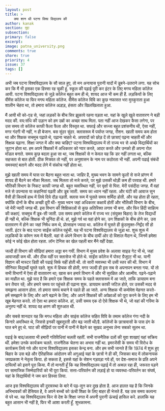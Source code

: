 ```yaml
---
layout: post
title: >
    क्या शान थी पटना विश्व विद्यालय की
author: kanak
section: मुद्दा
subsection:
primary: false
excerpt:
image: patna_university.png
comments: true
share: true
priority: 4
issue: 37
tags: []
---
```


अभी जब पटना विश्वविद्यालय के सौ साल हुए, तो मन अनायास पुरानी यादों में डूबने-उतराने लगा. यह सोच कर कि मैं भी इसका एक हिस्सा रह चुकी हूं. स्कूल की पढ़ाई पूरी कर इंटर के लिए मगघ महिला कॉलेज आयी. पटना विश्वविद्यालय से जुड़े कॉलेज बहुत कम ही थे, शायद आज भी कम ही हैं. लड़कियों के लिए वीमेंस कॉलेज या  फिर मगघ महिला कॉलेज. वीमेंस कॉलेज विवि का कुछ नफासत भरा मुस्कुराता हुआ शालीन चेहरा था, तो हमारा कॉलेज अल्हड़, हंसता और खिलखिलाता हुआ.

मैं आयी थी को-एड से, जहां लड़कों के बीच सिर झुकाये रहना पड़ता था. यहां के खुले खुले वातावरण ने बड़ी मदद की. वय:संधि की उड़ान को हम उम्रों का अच्छा साथ मिला. पता नहीं आज देखकर कैसा लगेगा, पर उस समय तो कॉलेज काफी फैला फैला और विस्तृत था. सफाई और सज्जा बहुत प्रशंसनीय थी, ऐसा नहीं, मगर गंदगी भी नहीं, न ही बेजान. बस सुंदर सुंदर. क्लासरूम में पर्याप्त जगह, रौशन. खाली समय कम होता था और शिक्षक सचमुच पढ़ाते थे, पढ़ाना चाहते थे. अपवादों को छोड़ दें तो छात्राएं पढ़ना चाहती थीं और शिक्षक पढ़ाना. शिक्षा जगत में और क्या चाहिए? पटना विश्वविद्यालय में तो राज्य भर से अच्छे विद्यार्थियों का जुटान होता था. हम अपने शिक्षकों में अधिकतर को प्यार करते, आदर करते और उनको ही अपना रोल मॉडल बनाते. समय कुछ बदला हुआ सा था, जब शिक्षकों से न केवल यह कि डर नहीं लगता था, बल्कि सहजता से बात होती. ठीक मित्रवत तो नहीं, पर अनुशासन के नाम पर कठोरता भी नहीं. अपनी पढाई संबंधी समस्याएं बताने और मदद लेने में संकोच नहीं होता था.

मुझे खाली समय में घास पर बैठना बहुत भाता था. जाहिर है, मुख्य भवन के सामने फूलों से सजे प्रांगण में शायद ही बैठने का मौका मिलता. जब मिलता तो मजे करते, पर मुझे उसकी थोड़ी कम ही परवाह थी. हमारे भौतिकी विभाग के निकट काफी जगह थी. बहुत व्यवस्थित नहीं, पर वृक्षों से घिरा. मेरी पसंदीदा जगह. मैं वहां मजे से उपन्यास या कहानियां पढ़ती और डूब जाती. समय का ध्यान नहीं रहता. और घंटी की आवाज सुन वैसी ही किताबें हाथ में लिये दिये दौड़ पड़ती. क्लास रूम में घुसते समय शर्मिंदा होती. और यह होता ही रहता, क्योंकि दोनों के बीच अच्छी दूरी थी- मुख्य भवन जहां अधिकतर कक्षायें होतीं और भौतिकी विभाग के बीच, जो मेरी प्यारी जगह थी. इस विभाग की शिक्षिकाओं से कुछ अतिरिक्त लगाव भी बना. और फिर हिंदी साहित्य की  कक्षाएं. सचमुच मैं डूब-सी जाती. उस समय हमारे कॉलेज में राज्य भर (संयुक्त बिहार) के तेज विद्यार्धी ही नही थे, बल्कि शिक्षक भी चुनिंदा ही थे. हां, मुझे गर्व था वहां होने का, उन शिक्षकों के बीच होने का, उस वातावरण में होने का जहां निषेध कम थे, प्रोत्साहन ज्यादा था. कॉलेज में घुसते ही कुंठामुक्त-निर्द्वंद सी हो जाती. इंटर के बाद पटना साईंस  कॉलेज पहुंची. यह भी पटना विश्वविद्यालय से जुड़ा था. शुरू शुरू  में लड़कियों के कॉमन रूम में बैठती. वहां से अपने विभाग के बीच दायीं ओर दो विशाल मैदान थे, जिनमें हमेशा कोई न कोई खेल होता रहता. लॉन टेनिस का खेल पहली बार मैंने वहीं देखा.

जल्दी ही विभाग की सीढियां हमारा अड्डा बन गयीं. विभाग में मुख्य प्रवेश के अलावा साइड गेट भी थे, जहां आवाजाही कम थी. और ठीक वहीं पर क्लासेज भी होते थे. साईंस कॉलेज में पोस्ट ग्रैजुएट भी था. यानी विज्ञान की मास्टर डिग्री की पढाई सिर्फ यहीं होती थी. तो सारी व्यवस्था भी उसी स्तर की थी. विभाग में सीनियर विद्यार्थी घूमते रहते. शुरू में हिचक सी होती, मगर जल्दी ही इस सब से अपनापन बनता गया. यों तो सभी विभागों में ऐसा ही वातावरण था; खास कर हमारे विभाग में और भी सुरक्षित और आत्मीय. पढ़ने-पढ़ाने का माहौल था. मुझे याद है कि हमारे एक शिक्षक समय के पहले क्लासरूम में आ जाते, ताकि डायग्राम बना कर तैयार रहें; और हमारे समय पर पहुंचते ही पढ़ाना शुरू. डायग्राम काफी जटिल होते, पर उसकी मदद से समझना आसान होता. तो हमारा समय बचाने वे पहले ही आ जाते. अन्य शिक्षक भी कमोवेश मेहनत करते-हमें समझाने के लिए और आगे बढ़ाने के लिए. और अपने शिक्षकों की अपेक्षाओं को पूरा करने के लिए हम भी खूब मेहनत करते. तो ऐसा था हमारा कॉलेज. हां, उसी समय एक दो ऐसे शिक्षक भी थे, जो वहां की गरिमा के अनुरुप नहीं थे. शायद वह क्षरण की शुरुआत थी.

और सबसे शानदार यह कि मगध महिला और साइंस कॉलेज सहित विवि के तमाम कॉलेज गंगा नदी के किनारे अवस्थित थे, जिससे इनकी खूबसूरती और बढ़ जाती थी/है. कॉलेजों के छात्रावासों के पास ढंग के घात बने हुए थे. घाट की सीढ़ियों पर पानी में पानी में बैठने का सुखद अनुभव लेना सबको सुलभ था.

पढाई के बाद/अलावा भी हमारी गतिविधियां चलती रहतीं. सभी राजनैतिक दलों की युवा शाखाएं यहां सक्रिय थीं. हमेशा उनके कार्यक्रम चलते. राजनैतिक चेतना का अभाव नहीं था. इमरजेंसी के समय भी विरोध के कार्यक्रम लिये गये और पटना विश्वविद्यालय इसका केन्द्र बना. और हम सभी जानते हैं कि 1974 में शुरू हुए बिहार के उस बड़े और ऐतिहसिक आंदोलन की अगुआई यहां के छात्रों ने ही की, जिसका बाद में लोकनायक जयप्रकाश ने नेतृत्व किया. हो सकता है, इससे यहां के सेशन गड़वड़ा गये हों, पर देश-समाज के प्रति अपने दायित्वों को इसने पूरा किया. मैं तो मानती हूँ कि यह विश्वविद्यालय पढ़ाई में तो अव्वल रहा ही, जरूरत पड़ने पर सामाजिक जिम्मेदारियों को भी पूरा किया. सत्ता-परिवर्तन की लड़ाई हो या व्यवस्था-परिवर्तन का संघर्ष, यहां के विद्यार्थियों ने जम कर हिस्सा लिया.

आज इस विश्वविद्यालय की दुरावस्था के बारे में पढ़-सुन कर दुख होता है. आज हालत यह है कि जिनके अभिभावकों की हैसियत है, वे अपने बच्चों को ऊंची शिक्षा के लिए बाहर ही भेजते हैं. यह उस समय कल्पना से परे था. यह विश्वविद्यालय फिर से देश के शिक्षा जगत में अपनी पुरानी ऊंचाई हासिल करे. हालांकि यह बहुत आसान भी नहीं है, फिर भी आशा करती हूँ. शुभकामना.